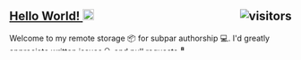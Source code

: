 
<a href="#" >
<h2> Hello World! <img src="https://i.ibb.co/4K1VJ4h/Earth.gif" width="20">  <img align="right" src="https://komarev.com/ghpvc/?username=axojolotl&color=191919&label=Profile+Views&style=flat-square" alt="visitors"> </h2>  
</a> 

<!--


<a href="#">
<img align="right" src="https://c.tenor.com/hVmM21uY9hEAAAAM/homer-simpson.gif" width="290" />
</a>

<a href="#" >
<img src="https://media.giphy.com/media/3o7aD2d7hy9ktXNDP2/giphy.gif" width="25" align="left">
</a> 

-->


<p style="margin:0px;height:32px;max-idth:100%;float:left;overflow:auto;"> Welcome to my remote storage 📦 for subpar authorship 💻. I'd greatly appreciate written issues 🔍 and pull requests 📩 </p>

 
</a>


<!-- 
[![Protonmail](https://img.shields.io/badge/-ProtonMail-gray?style=for-the-badge&logo=protonmail&logoColor=ffffff)](mailto:########@protonmail.com)
[![Dev](https://img.shields.io/badge/-Dev.to-black?style=for-the-badge&logo=dev.to&logoColor=ffffff)](https://dev.to/axojolotl)
[![LinkedIn](https://img.shields.io/badge/-LinkedIn-darkblue?style=for-the-badge&logo=linkedin&logoColor=ffffff)](https://www.linkedin.com/in/marjolo-mabuti/)
[![Discord](https://img.shields.io/badge/-Discord-blue?style=for-the-badge&logo=discord&logoColor=ffffff)](https://discordapp.com/users/566800614189694978)
[![Spotify](https://img.shields.io/badge/-Spotify-darkgreen?style=for-the-badge&logo=spotify&logoColor=ffffff)](https://open.spotify.com/user/31tohf4ttkssdgrt7dfi7bvsq4ry)

![Axojolotl's GitHub stats](https://github-readme-stats.vercel.app/api?username=axojolotl&show_icons=true&theme=dark)
->
